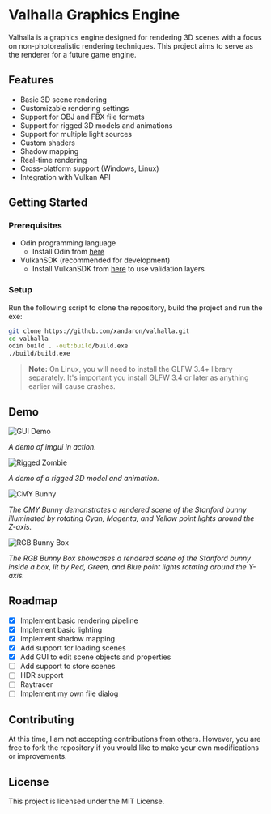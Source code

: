 # Valhalla Graphics Engine

Valhalla is a graphics engine designed for rendering 3D scenes with a focus on non-photorealistic rendering techniques. This project aims to serve as the renderer for a future game engine.

## Features

- Basic 3D scene rendering
- Customizable rendering settings
- Support for OBJ and FBX file formats
- Support for rigged 3D models and animations
- Support for multiple light sources
- Custom shaders
- Shadow mapping
- Real-time rendering
- Cross-platform support (Windows, Linux)
- Integration with Vulkan API

## Getting Started

### Prerequisites

- Odin programming language
  - Install Odin from [here](https://odin-lang.org/docs/install/)
- VulkanSDK (recommended for development)
  - Install VulkanSDK from [here](https://vulkan.lunarg.com/) to use validation layers

### Setup

Run the following script to clone the repository, build the project and run the exe:
```sh
git clone https://github.com/xandaron/valhalla.git
cd valhalla
odin build . -out:build/build.exe
./build/build.exe
```

> **Note:** On Linux, you will need to install the GLFW 3.4+ library separately. It's important you install GLFW 3.4 or later as anything earlier will cause crashes.

## Demo

![GUI Demo](demo/GUI_Demo.gif)

*A demo of imgui in action.*

![Rigged Zombie](demo/Zombie_Walking.gif)

*A demo of a rigged 3D model and animation.*

![CMY Bunny](demo/CMY_Bunny.gif)

*The CMY Bunny demonstrates a rendered scene of the Stanford bunny illuminated by rotating Cyan, Magenta, and Yellow point lights around the Z-axis.*

![RGB Bunny Box](demo/RGB_Bunny_Box.gif)

*The RGB Bunny Box showcases a rendered scene of the Stanford bunny inside a box, lit by Red, Green, and Blue point lights rotating around the Y-axis.*

## Roadmap

- [X] Implement basic rendering pipeline
- [X] Implement basic lighting
- [X] Implement shadow mapping
- [X] Add support for loading scenes
- [X] Add GUI to edit scene objects and properties
- [ ] Add support to store scenes
- [ ] HDR support
- [ ] Raytracer
- [ ] Implement my own file dialog

## Contributing

At this time, I am not accepting contributions from others. However, you are free to fork the repository if you would like to make your own modifications or improvements.

## License

This project is licensed under the MIT License.

